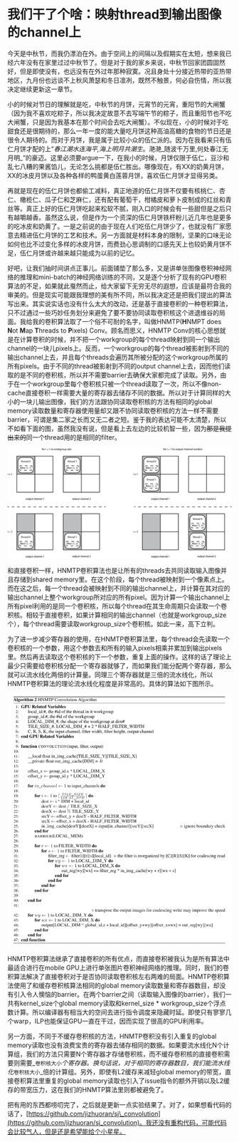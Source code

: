 # 我们干了个啥：映射thread到输出图像的channel上

今天是中秋节，而我仍漂泊在外。由于空间上的间隔以及假期实在太短，想来我已经六年没有在家里过过中秋节了。但是对于我的家乡来说，中秋节回家团圆固然好，但是即使没有，也远没有在外过年那种寂寞。况且身处十分接近热带的亚热带地区，九月份也远谈不上秋风萧瑟和冬日凛冽，既然不触景，何必自伤情，所以我决定继续更新这一章节。

小的时候对节日的理解就是吃，中秋节的月饼，元宵节的元宵，重阳节的大闸蟹（因为我不喜欢吃粽子，所以我决定故意不去写端午节的粽子，而且重阳节也不吃大闸蟹，只是因为我基本在那个时间会去吃大闸蟹）。不似现在，小的时候对于吃甜食还是很期待的，那么一年一度的能大量吃月饼这种高油高糖的食物的节日还是很令人期待的。而对于月饼，我是属于比较小众的伍仁派的。因为在我看来只有伍仁月饼才配的上“_春江潮水连海平,海上明月共潮生_。滟滟_随波千万里,何处春江无月明_”的豪迈。这里必须要argue一下，在我小的时候，月饼仅限于伍仁，豆沙和乱七八糟的果酱馅儿，无论怎么挑都是伍仁胜出。哪像现在，有XX的奶黄月饼，XX的冰皮月饼以及各种各样的鸭蛋黄白莲蓉月饼，喜欢伍仁月饼才显得另类。

再就是现在的伍仁月饼也都偷工减料，真正地道的伍仁月饼不仅要有核桃仁、杏仁、橄榄仁、瓜子仁和芝麻仁，还有配有葡萄干，柑橘皮和萝卜皮制成的红丝和青丝等。真正上好的伍仁月饼吃起来松软不腻，刚入口的时候会有一些甜但是之后只有越嚼越香。虽然这么说，但是作为一个资深的伍仁月饼铁杆粉儿近几年也是更多的吃冰皮和奶黄了。一是之前说的由于现在人们吃伍仁月饼少了，也就没有厂家愿意去精进伍仁月饼的工艺和技术。另一方面就是材料本身的限制，坚果的口味无论如何也比不过变化多样的冰皮月饼，而费劲心思调制的口感先天上也较奶黄月饼不足，伍仁月饼或许越来越只能成为以前的记忆。



好吧，让我们抽时间讲点正事儿。前面铺垫了那么多，又是讲单张图像卷积神经网络的推理和mini-batch的神经网络训练的不同，又是逐个分析了现有的GPU卷积算法的不足，如果就此戛然而止，给大家留下无穷无尽的遐想，应该是最符合我的审美的。但是现实可能跟我理想的美有所不同，所以我决定还是把我们提出的算法写出来。其实说实话也没有什么太大的改动，还是基于直接卷积的一种卷积算法，只不过通过一些巧妙任务划分来避免了要不要协同读取卷积核这个进退维谷的局面。我给我的卷积算法取了一个俗不可耐的名字，叫做HNMTP\(**H**NMPT does **N**ot **M**ap **T**hreads to **P**ixels\) Conv。顾名而思义，HNMTP Conv的核心思想就是在计算卷积的时候，并不把一个workgroup的每个thread映射到同一个输出channel的一块儿pixels上。反而，一个workgroup的每个thread被影射到不同的输出channel上去，并且每个threads会遍历其所被分配的这个workgroup所属的所有pixels。由于不同的thread被影射到不同的output channel上去，因而他们读取的是不同的卷积核，所以并不需要barrier去确保大家都完成了读取。另外，由于在一个workgroup里每个卷积核只被一个thread读取了一次，所以不像non-cache直接卷积一样需要大量的寄存器去储存不同的数据。所以对于计算同样的大小的一块儿输出图像，我们的方法跟协同读取卷积核的方法有相同的global memory读取数量和寄存器使用量却又跟不协同读取卷积核的方法一样不需要barrier，可谓是集二家之长而又无二者之短。鉴于我的表达可能不太清楚，所以不如看下面的图，虽然我没有说，但是看上去左边的比较机智一些，因为~~那是我提出来的~~同一个thread用的是相同的filter。



![](../.gitbook/assets/illu.png)

和直接卷积一样，HNMTP卷积算法也是让所有的threads去共同读取输入图像并且存储到shared memory里。在这个阶段，每个thread被映射到一个像素点上。而在这之后，每一个thread会被映射到不同的输出channel上，并计算在其对应的输出channel上整个workgroup所对应的所有pixel。因为计算一个输出channel上所有pixel利用的是同一个卷积核，所以每个thread在其生命周期只会读取一个卷积核。相较于直接卷积，如果计算相同的输出channel（也就是workgroup\_size个），每个thread需要读取workgroup\_size个卷积核。如此一来，高下立判。

为了进一步减少寄存器的使用，在HNMTP卷积算法里，每个thread会先读取一个卷积核的一个参数，用这个参数去和所有的输入pixels相乘并累加到输出pixels里。然后再去读取这个卷积核的下一个参数，重复上面的操作。这样的话了理论上最少只需要给卷积核分配一个寄存器就够了，而如果我们能分配两个寄存器，那么就可以流水线化两倍的计算量。同理三个寄存器就是三倍的流水线化，所以HNMTP卷积算法的理论流水线化程度是非常高的。具体的算法如下图所示。

![](../.gitbook/assets/screenshot-2019-09-13-at-9.14.59-pm.png)

HNMTP卷积算法继承了直接卷积的所有优点，而直接卷积被我认为是所有算法中最适合进行在mobile GPU上进行单张图片卷积神经网络的推理。同时，我们的卷积算法解决了直接卷积对于是否协同读取卷积核左右两难的局面。HNMTP卷积算法使用了和缓存卷积核算法相同的global memory读取数量和寄存器数目，却没有引入令人懊恼的barrier。在两个barrier之间（读取输入图像的barrier），我们一共有kernel\_size个global memory读取和kernel\_size \* workgroup\_size个浮点数计算。所以编译器有相当大的空间去进行指令调度来隐藏时延。即使只有寥寥几个warp，ILP也能保证GPU一直在干过，因而实现了很高的GPU利用率。

另一方面，不同于不缓存卷积核的方法，HNMTP卷积没有引入重复的global memory读取也没有浪费宝贵的寄存器去储存相同的数据。如果要流水线化N个计算组，我们的方法只需要N个寄存器才存储卷积核，而不缓存卷积核的直接卷积需要则需要_`卷积核大小`_个寄存器。换句话说，对于相同的寄存器数目，我们能流水线化_`卷积核大小`_倍的计算组。另外，即使有L2缓存来减轻global memory的带宽，直接卷积算法里重复的global memory读取也引入了issue指令的额外开销以及L2缓存的带宽压力，这在我们的HNMTP算法里则都被避免了。

把有用的东西都唠叨完了，之后就是更新一点实验结果了。对了，如果想看代码的话了，[https://github.com/jizhuoran/sj\_convolution](https://github.com/jizhuoran/sj_convolution)。我还没有重构代码，可能代码会比较气人，但是还是希望能给个小星星。









